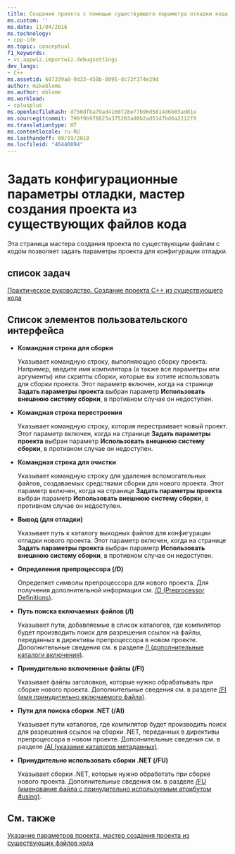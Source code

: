 ```yaml
---
title: Создание проекта с помощью существующего параметра отладки кода (Visual C++) | Документы Майкрософт
ms.custom: ''
ms.date: 11/04/2016
ms.technology:
- cpp-ide
ms.topic: conceptual
f1_keywords:
- vc.appwiz.importwiz.debugsettings
dev_langs:
- C++
ms.assetid: 607339a8-9d33-458b-8095-dc73f374e29d
author: mikeblome
ms.author: mblome
ms.workload:
- cplusplus
ms.openlocfilehash: df50dfba79ad4160728e77b96d5814d6b03add1e
ms.sourcegitcommit: 799f9b976623a375203ad8b2ad5147bd6a2212f0
ms.translationtype: HT
ms.contentlocale: ru-RU
ms.lasthandoff: 09/19/2018
ms.locfileid: "46440894"
---
```

# <a name="specify-debug-configuration-settings-create-new-project-from-existing-code-files-wizard"></a>Задать конфигурационные параметры отладки, мастер создания проекта из существующих файлов кода

Эта страница мастера создания проекта по существующим файлам с кодом позволяет задать параметры проекта для конфигурации отладки.

## <a name="task-list"></a>список задач

[Практическое руководство. Создание проекта C++ из существующего кода](../ide/how-to-create-a-cpp-project-from-existing-code.md)

## <a name="uielement-list"></a>Список элементов пользовательского интерфейса

- **Командная строка для сборки**

   Указывает командную строку, выполняющую сборку проекта. Например, введите имя компилятора (а также все параметры или аргументы) или скрипты сборки, которые вы хотите использовать для сборки проекта. Этот параметр включен, когда на странице **Задать параметры проекта** выбран параметр **Использовать внешнюю систему сборки**, в противном случае он недоступен.

- **Командная строка перестроения**

   Указывает командную строку, которая перестраивает новый проект. Этот параметр включен, когда на странице **Задать параметры проекта** выбран параметр **Использовать внешнюю систему сборки**, в противном случае он недоступен.

- **Командная строка для очистки**

   Указывает командную строку для удаления вспомогательных файлов, создаваемых средствами сборки для нового проекта. Этот параметр включен, когда на странице **Задать параметры проекта** выбран параметр **Использовать внешнюю систему сборки**, в противном случае он недоступен.

- **Вывод (для отладки)**

   Указывает путь к каталогу выходных файлов для конфигурации отладки нового проекта. Этот параметр включен, когда на странице **Задать параметры проекта** выбран параметр **Использовать внешнюю систему сборки**, в противном случае он недоступен.

- **Определения препроцессора (/D)**

   Определяет символы препроцессора для нового проекта. Для получения дополнительной информации см. [/D (Preprocessor Definitions)](../build/reference/d-preprocessor-definitions.md).

- **Путь поиска включаемых файлов (/I)**

   Указывает пути, добавляемые в список каталогов, где компилятор будет производить поиск для разрешения ссылок на файлы, переданных в директивы препроцессора в новом проекте. Дополнительные сведения см. в разделе [/I (дополнительные каталоги включения)](../build/reference/i-additional-include-directories.md).

- **Принудительно включенные файлы (/FI)**

   Указывает файлы заголовков, которые нужно обрабатывать при сборке нового проекта. Дополнительные сведения см. в разделе [/FI (имя принудительно включаемого файла)](../build/reference/fi-name-forced-include-file.md).

- **Пути для поиска сборки .NET (/AI)**

   Указывает пути каталогов, где компилятор будет производить поиск для разрешения ссылок на сборки .NET, переданных в директивы препроцессора в новом проекте. Дополнительные сведения см. в разделе [/AI (указание каталогов метаданных)](../build/reference/ai-specify-metadata-directories.md).

- **Принудительно использовать сборки .NET (/FU)**

   Указывает сборки .NET, которые нужно обработать при сборке нового проекта. Дополнительные сведения см. в разделе [/FU (именование файла с принудительно используемым атрибутом #using)](../build/reference/fu-name-forced-hash-using-file.md).

## <a name="see-also"></a>См. также

[Указание параметров проекта, мастер создания проекта из существующих файлов кода](../ide/specify-project-settings-create-new-project-from-existing-code-files-wizard.md)
